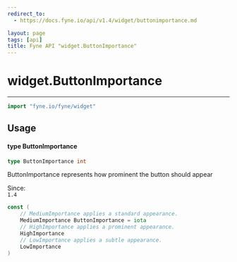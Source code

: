 ```yaml
---
redirect_to:
  - https://docs.fyne.io/api/v1.4/widget/buttonimportance.md

layout: page
tags: [api]
title: Fyne API "widget.ButtonImportance"
---
```



# widget.ButtonImportance
---
```go
import "fyne.io/fyne/widget"
```

## Usage

#### type ButtonImportance

```go
type ButtonImportance int
```

ButtonImportance represents how prominent the button should appear


<div class="since">Since: <code>
1.4</code></div>

```go
const (
	// MediumImportance applies a standard appearance.
	MediumImportance ButtonImportance = iota
	// HighImportance applies a prominent appearance.
	HighImportance
	// LowImportance applies a subtle appearance.
	LowImportance
)
```

